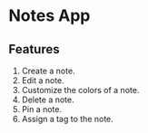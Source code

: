 # Notes App
## Features
1. Create a note.
2. Edit a note.
3. Customize the colors of a note.
4. Delete a note.
5. Pin a note.
6. Assign a tag to the note.
